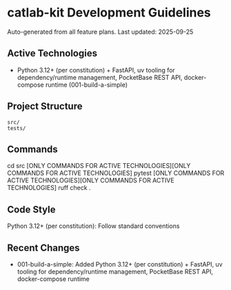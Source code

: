 # catlab-kit Development Guidelines

Auto-generated from all feature plans. Last updated: 2025-09-25

## Active Technologies
- Python 3.12+ (per constitution) + FastAPI, uv tooling for dependency/runtime management, PocketBase REST API, docker-compose runtime (001-build-a-simple)

## Project Structure
```
src/
tests/
```

## Commands
cd src [ONLY COMMANDS FOR ACTIVE TECHNOLOGIES][ONLY COMMANDS FOR ACTIVE TECHNOLOGIES] pytest [ONLY COMMANDS FOR ACTIVE TECHNOLOGIES][ONLY COMMANDS FOR ACTIVE TECHNOLOGIES] ruff check .

## Code Style
Python 3.12+ (per constitution): Follow standard conventions

## Recent Changes
- 001-build-a-simple: Added Python 3.12+ (per constitution) + FastAPI, uv tooling for dependency/runtime management, PocketBase REST API, docker-compose runtime

<!-- MANUAL ADDITIONS START -->
<!-- MANUAL ADDITIONS END -->